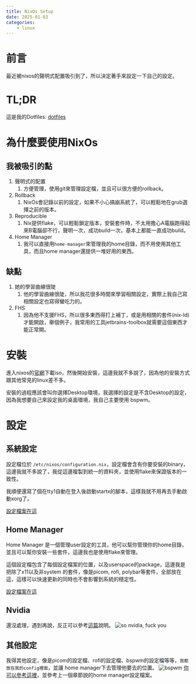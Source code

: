 ```yaml
---
title: NixOs Setup
date: 2025-01-03
categories:
    - linux
---
```


# 前言

最近被nixos的聲明式配置吸引到了，所以決定著手來設定一下自己的設定。

# TL;DR

這是我的Dotfiles: [dotfiles](https://github.com/bloodnighttw/dotfile)

# 為什麼要使用NixOs

## 我被吸引的點
1. 聲明式的配置
    1. 方便管理，使用git來管理設定檔，並且可以很方便的rollback。
2. Rollback
    1. NixOs會記錄以前的設定，如果不小心搞崩系統了，可以輕鬆地在grub選擇之前的版本。
3. Reproducible
    1. Nix提供flake，可以輕鬆鎖定版本，安裝套件時，不太用擔心A電腦跑得起來B電腦卻不行，聲明一次，成功build一次，基本上都能一直成功build。
4. Home Manager
    1. 我可以直接用`home-manager`來管理我的home目錄，而不用使用其他工具，而且home manager還提供一堆好用的東西。

## 缺點
1. 她的學習曲線很陡
    1. 他的學習曲線很陡，所以我花很多時間來學習相關設定，實際上我自己寫相關設定也寫得蠻吃力的。
2. FHS
    1. 因為他不支援FHS，所以很多東西得打上補丁，或是用相關的套件(nix-ld)才能開啟，舉個例子，我常用的工具jetbrains-toolbox就需要這個東西才能正常開。

# 安裝
進入nixos的[官網](https://nixos.org/)下載iso，然後開始安裝，這邊我就不多說了，因為他的安裝方式跟其他常見的linux差不多。

安裝的過程應該會叫你選擇Desktop環境，我選擇的設定是不含Desktop的設定，因為我想要自己來設定我的桌面環境，我自己主要使用 bspwm。

# 設定

## 系統設定
設定檔位於 `/etc/nixos/configuration.nix`，設定檔會含有你要安裝的binary，這邊我就不多說了，我從這邊複製到統一的資料夾，並使用flake來保證版本的一致性。

我順便還寫了個在tty1自動在登入後啟動startx的腳本，這樣我就不用再去手動啟動xorg了。

[設定檔案在這](https://github.com/bloodnighttw/dotfile/blob/main/nixos/configuration.nix)

## Home Manager
Home Manager 是一個管理user設定的工具，他可以幫你管理你的home目錄，並且可以幫你安裝一些套件，這邊我也是使用flake來管理。

這個設定檔包含了每個設定檔案的位置，以及userspace的package，這邊我是把除了x11以及非system 的套件，像是picom, rofi, polybar等套件，全部放在這，這樣可以快速更新的同時也不會影響到系統的穩定性。

[設定檔案在這](https://github.com/bloodnighttw/dotfile/blob/main/home-manager/home.nix)

## Nvidia
還沒處理，遇到再說，反正可以參考[這篇](https://nixos.wiki/wiki/Nvidia)說明。
![so nvidia, fuck you](https://i.imgur.com/NqhBNru.jpeg)


## 其他設定

我得其他設定，像是picom的設定檔、rofi的設定檔、bspwm的設定檔等等，`我都放在我的config裡面`，並讓 home manager下去管理他要去的位置。
![bspwm](https://i.imgur.com/5k5zpxH.jpeg)
[你可以參考這裡](https://github.com/bloodnighttw/dotfile/tree/main/config)，並參考上一個章節說的home manager設定檔案。